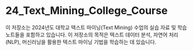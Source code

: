 # 24_Text_Mining_College_Course
이 저장소는 2024년도 대학교 텍스트 마이닝(Text Mining) 수업의 실습 자료 및 학습 노트들을 포함하고 있습니다. 이 저장소의 목적은 텍스트 데이터 분석, 자연어 처리(NLP), 머신러닝을 활용한 텍스트 마이닝 기법을 학습하는 데 있습니다.

